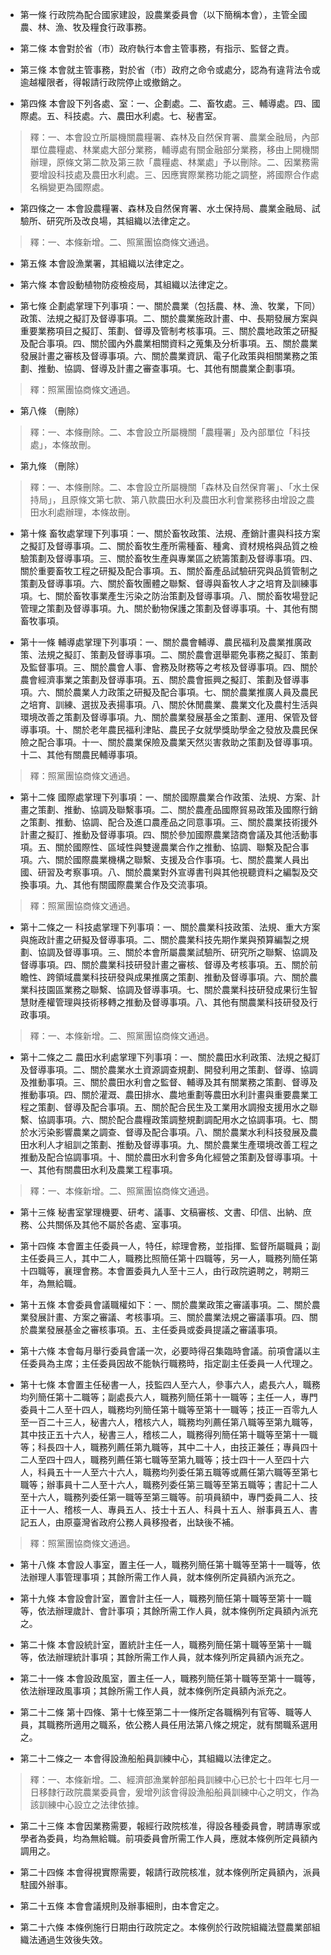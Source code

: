 * 第一條 行政院為配合國家建設，設農業委員會（以下簡稱本會），主管全國農、林、漁、牧及糧食行政事務。

* 第二條 本會對於省（市）政府執行本會主管事務，有指示、監督之責。

* 第三條 本會就主管事務，對於省（市）政府之命令或處分，認為有違背法令或逾越權限者，得報請行政院停止或撤銷之。

* 第四條 本會設下列各處、室：一、企劃處。二、畜牧處。三、輔導處。四、國際處。五、科技處。六、農田水利處。七、秘書室。

> 釋：一、本會設立所屬機關農糧署、森林及自然保育署、農業金融局，內部單位農糧處、林業處大部分業務，輔導處有關金融部分業務，移由上開機關辦理，原條文第二款及第三款「農糧處、林業處」予以刪除。二、因業務需要增設科技處及農田水利處。三、因應實際業務功能之調整，將國際合作處名稱變更為國際處。

* 第四條之一 本會設農糧署、森林及自然保育署、水土保持局、農業金融局、試驗所、研究所及改良場，其組織以法律定之。

> 釋：一、本條新增。二、照黨團協商條文通過。

* 第五條 本會設漁業署，其組織以法律定之。

* 第六條 本會設動植物防疫檢疫局，其組織以法律定之。

* 第七條 企劃處掌理下列事項：一、關於農業（包括農、林、漁、牧業，下同）政策、法規之擬訂及督導事項。二、關於農業施政計畫、中、長期發展方案與重要業務項目之擬訂、策劃、督導及管制考核事項。三、關於農地政策之研擬及配合事項。四、關於國內外農業相關資料之蒐集及分析事項。五、關於農業發展計畫之審核及督導事項。六、關於農業資訊、電子化政策與相關業務之策劃、推動、協調、督導及計畫之審查事項。七、其他有關農業企劃事項。

> 釋：照黨團協商條文通過。

* 第八條 （刪除）

> 釋：一、本條刪除。二、本會設立所屬機關「農糧署」及內部單位「科技處」，本條故刪。

* 第九條 （刪除）

> 釋：一、本條刪除。二、本會設立所屬機關「森林及自然保育署」、「水土保持局」，且原條文第七款、第八款農田水利及農田水利會業務移由增設之農田水利處辦理，本條故刪。

* 第十條 畜牧處掌理下列事項：一、關於畜牧政策、法規、產銷計畫與科技方案之擬訂及督導事項。二、關於畜牧生產所需種畜、種禽、資材規格與品質之檢驗策劃及督導事項。三、關於畜牧生產與專業區之統籌策劃及督導事項。四、關於重要畜牧工程之研擬及配合事項。五、關於畜產品試驗研究與品質管制之策劃及督導事項。六、關於畜牧團體之聯繫、督導與畜牧人才之培育及訓練事項。七、關於畜牧事業產生污染之防治策劃及督導事項。八、關於畜牧場登記管理之策劃及督導事項。九、關於動物保護之策劃及督導事項。十、其他有關畜牧事項。

* 第十一條 輔導處掌理下列事項：一、關於農會輔導、農民福利及農業推廣政策、法規之擬訂、策劃及督導事項。二、關於農會選舉罷免事務之擬訂、策劃及監督事項。三、關於農會人事、會務及財務等之考核及督導事項。四、關於農會經濟事業之策劃及督導事項。五、關於農會振興之擬訂、策劃及督導事項。六、關於農業人力政策之研擬及配合事項。七、關於農業推廣人員及農民之培育、訓練、選拔及表揚事項。八、關於休閒農業、農業文化及農村生活與環境改善之策劃及督導事項。九、關於農業發展基金之策劃、運用、保管及督導事項。十、關於老年農民福利津貼、農民子女就學獎助學金之發放及農民保險之配合事項。十一、關於農業保險及農業天然災害救助之策劃及督導事項。十二、其他有關農民輔導事項。

> 釋：照黨團協商條文通過。

* 第十二條 國際處掌理下列事項：一、關於國際農業合作政策、法規、方案、計畫之策劃、推動、協調及聯繫事項。二、關於農產品國際貿易政策及國際行銷之策劃、推動、協調、配合及進口農產品之同意事項。三、關於農業技術援外計畫之擬訂、推動及督導事項。四、關於參加國際農業諮商會議及其他活動事項。五、關於國際性、區域性與雙邊農業合作之推動、協調、聯繫及配合事項。六、關於國際農業機構之聯繫、支援及合作事項。七、關於農業人員出國、研習及考察事項。八、關於農業對外宣導書刊與其他視聽資料之編製及交換事項。九、其他有關國際農業合作及交流事項。

> 釋：照黨團協商條文通過。

* 第十二條之一 科技處掌理下列事項：一、關於農業科技政策、法規、重大方案與施政計畫之研擬及督導事項。二、關於農業科技先期作業與預算編製之規劃、協調及督導事項。三、關於本會所屬農業試驗所、研究所之聯繫、協調及督導事項。四、關於農業科技研發計畫之審核、督導及考核事項。五、關於前瞻性、跨領域農業科技研發與成果推廣之策劃、推動及督導事項。六、關於農業科技園區業務之聯繫、協調及督導事項。七、關於農業科技研發成果衍生智慧財產權管理與技術移轉之推動及督導事項。八、其他有關農業科技研發及行政事項。

> 釋：一、本條新增。二、照黨團協商條文通過。

* 第十二條之二 農田水利處掌理下列事項：一、關於農田水利政策、法規之擬訂及督導事項。二、關於農業水土資源調查規劃、開發利用之策劃、督導、協調及推動事項。三、關於農田水利會之監督、輔導及其有關業務之策劃、督導及推動事項。四、關於灌溉、農田排水、農地重劃等農田水利計畫與重要農業工程之策劃、督導及配合事項。五、關於配合民生及工業用水調撥支援用水之聯繫、協調事項。六、關於配合農糧政策調整規劃調配用水之協調事項。七、關於水污染影響農業之調查、督導及配合事項。八、關於農業水利科技發展及農田水利人才組訓之策劃、推動及督導事項。九、關於農業生產環境改善工程之推動及配合協調事項。十、關於農田水利會多角化經營之策劃及督導事項。十一、其他有關農田水利及農業工程事項。

> 釋：一、本條新增。二、照黨團協商條文通過。

* 第十三條 秘書室掌理機要、研考、議事、文稿審核、文書、印信、出納、庶務、公共關係及其他不屬於各處、室事項。

* 第十四條 本會置主任委員一人，特任，綜理會務，並指揮、監督所屬職員；副主任委員三人，其中二人，職務比照簡任第十四職等，另一人，職務列簡任第十四職等，襄理會務。本會置委員九人至十三人，由行政院遴聘之，聘期三年，為無給職。

* 第十五條 本會委員會議職權如下：一、關於農業政策之審議事項。二、關於農業發展計畫、方案之審議、考核事項。三、關於農業法規之審議事項。四、關於農業發展基金之審核事項。五、主任委員或委員提議之審議事項。

* 第十六條 本會每月舉行委員會議一次，必要時得召集臨時會議。前項會議以主任委員為主席；主任委員因故不能執行職務時，指定副主任委員一人代理之。

* 第十七條 本會置主任秘書一人，技監四人至六人，參事六人，處長六人，職務均列簡任第十二職等；副處長六人，職務列簡任第十一職等；主任一人，專門委員十二人至十四人，職務均列簡任第十職等至第十一職等；技正一百零九人至一百二十三人，秘書六人，稽核六人，職務均列薦任第八職等至第九職等，其中技正五十六人，秘書三人，稽核二人，職務得列簡任第十職等至第十一職等；科長四十人，職務列薦任第九職等，其中二十人，由技正兼任；專員四十二人至四十四人，職務列薦任第七職等至第九職等；技士四十一人至四十六人，科員五十一人至六十六人，職務均列委任第五職等或薦任第六職等至第七職等；辦事員十二人至十六人，職務列委任第三職等至第五職等；書記十二人至十六人，職務列委任第一職等至第三職等。前項員額中，專門委員二人、技正十一人、稽核一人、專員五人、技士十五人、科員十五人、辦事員五人、書記五人，由原臺灣省政府公務人員移撥者，出缺後不補。

> 釋：照黨團協商條文通過。

* 第十八條 本會設人事室，置主任一人，職務列簡任第十職等至第十一職等，依法辦理人事管理事項；其餘所需工作人員，就本條例所定員額內派充之。

* 第十九條 本會設會計室，置會計主任一人，職務列簡任第十職等至第十一職等，依法辦理歲計、會計事項；其餘所需工作人員，就本條例所定員額內派充之。

* 第二十條 本會設統計室，置統計主任一人，職務列簡任第十職等至第十一職等，依法辦理統計事項；其餘所需工作人員，就本條列所定員額內派充之。

* 第二十一條 本會設政風室，置主任一人，職務列簡任第十職等至第十一職等，依法辦理政風事項；其餘所需工作人員，就本條例所定員額內派充之。

* 第二十二條 第十四條、第十七條至第二十一條所定各職稱列有官等、職等人員，其職務所適用之職系，依公務人員任用法第八條之規定，就有關職系選用之。

* 第二十二條之一 本會得設漁船船員訓練中心，其組織以法律定之。

> 釋：一、本條新增。二、經濟部漁業幹部船員訓練中心已於七十四年七月一日移隸行政院農業委員會，爰增列該會得設漁船船員訓練中心之明文，作為該訓練中心設立之法律依據。

* 第二十三條 本會因業務需要，報經行政院核准，得設各種委員會，聘請專家或學者為委員，均為無給職。前項委員會所需工作人員，應就本條例所定員額內調用之。

* 第二十四條 本會得視實際需要，報請行政院核准，就本條例所定員額內，派員駐國外辦事。

* 第二十五條 本會會議規則及辦事細則，由本會定之。

* 第二十六條 本條例施行日期由行政院定之。本條例於行政院組織法暨農業部組織法通過生效後失效。

